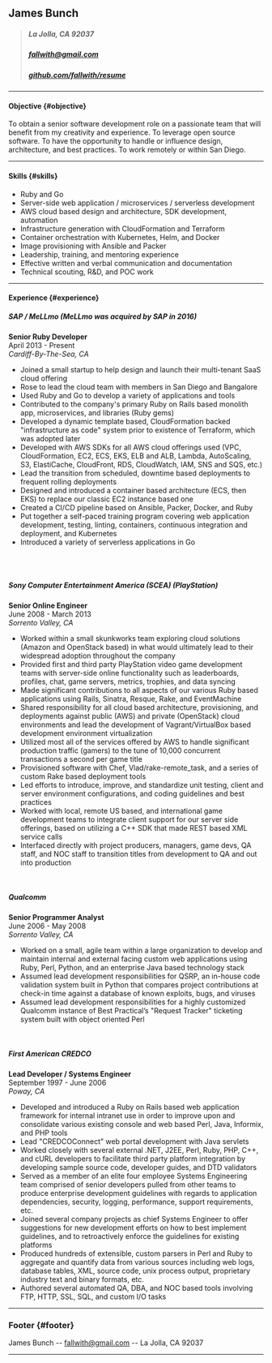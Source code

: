 ## James Bunch

> ##### La Jolla, CA 92037  
> ##### [fallwith@gmail.com](fallwith@gmail.com)  
> ##### [github.com/fallwith/resume](https://github.com/fallwith/resume)  

------

#### Objective {#objective}

To obtain a senior software development role on a passionate team that will benefit from my creativity and experience. To leverage open source software. To have the opportunity to handle or influence design, architecture, and best practices. To work remotely or within San Diego.

------

#### Skills {#skills}

* Ruby and Go
* Server-side web application / microservices / serverless development
* AWS cloud based design and architecture, SDK development, automation
* Infrastructure generation with CloudFormation and Terraform
* Container orchestration with Kubernetes, Helm, and Docker
* Image provisioning with Ansible and Packer
* Leadership, training, and mentoring experience
* Effective written and verbal communication and documentation
* Technical scouting, R&D, and POC work

------

#### Experience {#experience}

##### SAP / MeLLmo (MeLLmo was acquired by SAP in 2016)
**Senior Ruby Developer**  
April 2013 - Present  
*Cardiff-By-The-Sea, CA*  

* Joined a small startup to help design and launch their multi-tenant SaaS cloud offering
* Rose to lead the cloud team with members in San Diego and Bangalore
* Used Ruby and Go to develop a variety of applications and tools
* Contributed to the company's primary Ruby on Rails based monolith app, microservices, and libraries (Ruby gems)
* Developed a dynamic template based, CloudFormation backed "infrastructure as code" system prior to existence of Terraform, which was adopted later
* Developed with AWS SDKs for all AWS cloud offerings used (VPC, CloudFormation, EC2, ECS, EKS, ELB and ALB, Lambda, AutoScaling, S3, ElastiCache, CloudFront, RDS, CloudWatch, IAM, SNS and SQS, etc.)
* Lead the transition from scheduled, downtime based deployments to frequent rolling deployments
* Designed and introduced a container based architecture (ECS, then EKS) to replace our classic EC2 instance based one
* Created a CI/CD pipeline based on Ansible, Packer, Docker, and Ruby
* Put together a self-paced training program covering web application development, testing, linting, containers, continuous integration and deployment, and Kubernetes
* Introduced a variety of serverless applications in Go

<br />
<br />

##### Sony Computer Entertainment America (SCEA) (PlayStation)   
**Senior Online Engineer**  
June 2008 - March 2013  
*Sorrento Valley, CA*  
  
* Worked within a small skunkworks team exploring cloud solutions (Amazon and OpenStack based) in what would ultimately lead to their widespread adoption throughout the company
* Provided first and third party PlayStation video game development teams with server-side online functionality such as leaderboards, profiles, chat, game servers, metrics, trophies, and data syncing
* Made significant contributions to all aspects of our various Ruby based applications using Rails, Sinatra, Resque, Rake, and EventMachine
* Shared responsibility for all cloud based architecture, provisioning, and deployments against public (AWS) and private (OpenStack) cloud environments and lead the development of Vagrant/VirtualBox based development environment virtualization
* Utilized most all of the services offered by AWS to handle significant production traffic (gamers) to the tune of 10,000 concurrent transactions a second per game title
* Provisioned software with Chef, Vlad/rake-remote_task, and a series of custom Rake based deployment tools
* Led efforts to introduce, improve, and standardize unit testing, client and server environment configurations, and coding guidelines and best practices
* Worked with local, remote US based, and international game development teams to integrate client support for our server side offerings, based on utilizing a C++ SDK that made REST based XML service calls
* Interfaced directly with project producers, managers, game devs, QA staff, and NOC staff to transition titles from development to QA and out into production

<br />

##### Qualcomm  
**Senior Programmer Analyst**  
June 2006 - May 2008  
*Sorrento Valley, CA*  
  
* Worked on a small, agile team within a large organization to develop and maintain internal and external facing custom web applications using Ruby, Perl, Python, and an enterprise Java based technology stack
* Assumed lead development responsibilities for QSRP, an in-house code validation system built in Python that compares project contributions at check-in time against a database of known exploits, bugs, and viruses
* Assumed lead development responsibilities for a highly customized Qualcomm instance of Best Practical’s "Request Tracker" ticketing system built with object oriented Perl

<br />

##### First American CREDCO  
**Lead Developer / Systems Engineer**  
September 1997 - June 2006  
*Poway, CA*  
  
* Developed and introduced a Ruby on Rails based web application framework for internal intranet use in order to improve upon and consolidate various existing console and web based Perl, Java, Informix, and PHP tools
* Lead "CREDCOConnect" web portal development with Java servlets
* Worked closely with several external .NET, J2EE, Perl, Ruby, PHP, C++, and cURL developers to facilitate third party platform integration by developing sample source code, developer guides, and DTD validators
* Served as a member of an elite four employee Systems Engineering team comprised of senior developers pulled from other teams to produce enterprise development guidelines with regards to application dependencies, security, logging, performance, support requirements, etc.
* Joined several company projects as chief Systems Engineer to offer suggestions for new development efforts on how to best implement guidelines, and to retroactively enforce the guidelines for existing platforms
* Produced hundreds of extensible, custom parsers in Perl and Ruby to aggregate and quantify data from various sources including web logs, database tables, XML, source code, unix process output, proprietary industry text and binary formats, etc.
* Authored several automated QA, DBA, and NOC based tools involving FTP, HTTP, SSL, SQL, and custom I/O tasks

------

### Footer {#footer}

James Bunch -- [fallwith@gmail.com](fallwith@gmail.com) -- La Jolla, CA 92037

------
